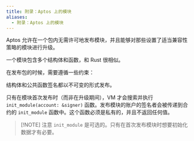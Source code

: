 ```yaml
---
title: 附录：Aptos 上的模块
aliases:
  - 附录：Aptos 上的模块
---
```

Aptos 允许在一个包内无需许可地发布模块，并且能够对那些设置了适当兼容性策略的模块进行升级。

一个模块包含多个结构体和函数，和 Rust 很相似。

在发布包的时候，需要遵循一些约束：

结构体和公共函数签名都以不可变的形式发布。

只有在模块首次发布时（而非在升级期间），VM 才会搜索并执行 `init_module(account: &signer)` 函数。发布模块的账户的签名者会被传递到合约的 `init_module` 函数中。这个函数必须是私有的，并且不返回任何值。

>[!NOTE] 注意
>`init_module` 是可选的。只有在首次发布模块时想要初始化数据才有必要。

